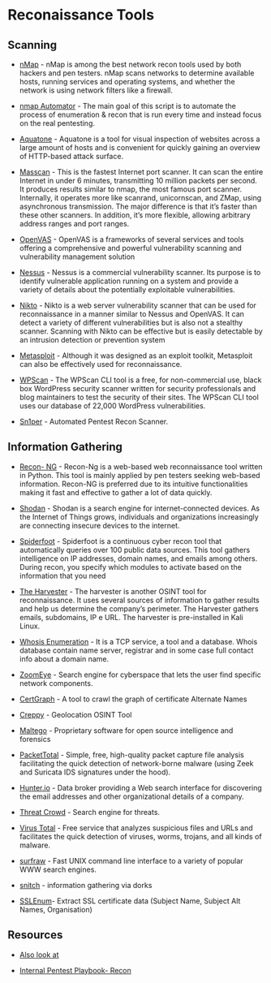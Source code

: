 # Reconaissance Tools 


## Scanning 
* [nMap](https://nmap.org/) - 
nMap is among the best network recon tools used by both hackers and pen testers. nMap scans networks to determine available hosts, running services and operating systems, and whether the network is using network filters like a firewall.

* [nmap Automator](https://github.com/21y4d/nmapAutomator) -
The main goal of this script is to automate the process of enumeration & recon that is run every time and instead focus on the real pentesting.

* [Aquatone](https://github.com/michenriksen/aquatone) - 
Aquatone is a tool for visual inspection of websites across a large amount of hosts and is convenient for quickly gaining an overview of HTTP-based attack surface.

* [Masscan](https://github.com/robertdavidgraham/masscan) -
This is the fastest Internet port scanner. It can scan the entire Internet in under 6 minutes, transmitting 10 million packets per second.
It produces results similar to nmap, the most famous port scanner. Internally, it operates more like scanrand, unicornscan, and ZMap, using asynchronous transmission. The major difference is that it’s faster than these other scanners. In addition, it’s more flexible, allowing arbitrary address ranges and port ranges.

* [OpenVAS](http://www.openvas.org/) - 
OpenVAS is a frameworks of several services and tools offering a comprehensive and powerful vulnerability scanning and vulnerability management solution

* [Nessus](https://www.tenable.com/products/nessus) - 
Nessus is a commercial vulnerability scanner. Its purpose is to identify vulnerable application running on a system and provide a variety of details about the potentially exploitable vulnerabilities. 

* [Nikto](https://cirt.net/Nikto2) -
Nikto is a web server vulnerability scanner that can be used for reconnaissance in a manner similar to Nessus and OpenVAS. It can detect a variety of different vulnerabilities but is also not a stealthy scanner. Scanning with Nikto can be effective but is easily detectable by an intrusion detection or prevention system 

* [Metasploit](https://www.metasploit.com/) - 
Although it was designed as an exploit toolkit, Metasploit can also be effectively used for reconnaissance. 

* [WPScan](https://github.com/wpscanteam/wpscan) - 
The WPScan CLI tool is a free, for non-commercial use, black box WordPress security scanner written for security professionals and blog maintainers to test the security of their sites. The WPScan CLI tool uses our database of 22,000 WordPress vulnerabilities.

* [Sn1per](https://github.com/1N3/Sn1per) -
Automated Pentest Recon Scanner.

## Information Gathering 

* [Recon- NG](https://github.com/lanmaster53/recon-ng) -
Recon-Ng is a web-based web reconnaissance tool written in Python. This tool is mainly applied by pen testers seeking web-based information. Recon-NG is preferred due to its intuitive functionalities making it fast and effective to gather a lot of data quickly.

* [Shodan](https://www.shodan.io/) - 
Shodan is a search engine for internet-connected devices. As the Internet of Things grows, individuals and organizations increasingly are connecting insecure devices to the internet. 

* [Spiderfoot](https://www.spiderfoot.net/) -
Spiderfoot is a continuous cyber recon tool that automatically queries over 100 public data sources. This tool gathers intelligence on IP addresses, domain names, and emails among others. During recon, you specify which modules to activate based on the information that you need

* [The Harvester](https://github.com/laramies/theHarvester) -
The harvester is another OSINT tool for reconnaissance. It uses several sources of information to gather results and help us determine the company’s perimeter. The Harvester gathers emails, subdomains, IP e URL. The harvester is pre-installed in Kali Linux.
 
* [Whosis Enumeration](https://who.is) -
It is a TCP service, a tool and a database. Whois database contain name server, registrar and in some case full contact info about a domain name.

* [ZoomEye](https://www.zoomeye.org/) -
Search engine for cyberspace that lets the user find specific network components.

* [CertGraph](https://github.com/lanrat/certgraph)  -
A tool to crawl the graph of certificate Alternate Names

* [Creppy](https://github.com/ilektrojohn/creepy) - 
Geolocation OSINT Tool

* [Maltego](https://www.maltego.com/) - 
Proprietary software for open source intelligence and forensics

* [PacketTotal](https://packettotal.com/) - 
Simple, free, high-quality packet capture file analysis facilitating the quick detection of network-borne malware (using Zeek and Suricata IDS signatures under the hood).

* [Hunter.io](https://hunter.io/) - 
Data broker providing a Web search interface for discovering the email addresses and other organizational details of a company.

* [Threat Crowd](https://www.threatcrowd.org/) - 
Search engine for threats.
    
* [Virus Total](https://www.virustotal.com/) -
Free service that analyzes suspicious files and URLs and facilitates the quick detection of viruses, worms, trojans, and all kinds of malware.

* [surfraw](https://github.com/kisom/surfraw) - 
Fast UNIX command line interface to a variety of popular WWW search engines.

* [snitch](https://github.com/Smaash/snitch) - 
information gathering via dorks

* [SSLEnum](https://github.com/melbadry9/SSLEnum/)-
Extract SSL certificate data (Subject Name, Subject Alt Names, Organisation) 


## Resources 

* [Also look at](https://github.com/enaqx/awesome-pentest#network-reconnaissance-tools) 

* [Internal Pentest Playbook- Recon](https://github.com/sdcampbell/Internal-Pentest-Playbook/blob/master/3%20-%20Recon.md) 